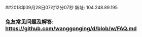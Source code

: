 ##2018年09月28日07时12分07秒 新址: 104.248.89.195
### 兔友常见问题及解答: https://github.com/wanggonging/d/blob/w/FAQ.md
